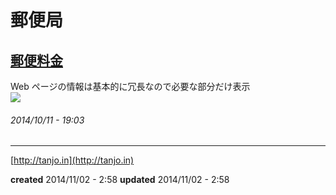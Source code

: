 # 郵便局

## [郵便料金](http://www.post.japanpost.jp/lpo/tax2014/)

Web ページの情報は基本的に冗長なので必要な部分だけ表示<br>
![](http://www.post.japanpost.jp/lpo/tax2014/img/c1_text01.gif)

###### *2014/10/11 - 19:03*

---

[http://tanjo.in](http://tanjo.in)

**created** 2014/11/02 - 2:58
**updated** 2014/11/02 - 2:58
